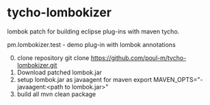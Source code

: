 # tycho-lombokizer
lombok patch for building eclipse plug-ins with maven tycho.

pm.lombokizer.test - demo plug-in with lombok annotations

0. clone repository
   git clone https://github.com/poul-m/tycho-lombokizer.git
1. Download patched lombok.jar
2. setup lombok.jar as javaagent for maven
   export MAVEN_OPTS="-javaagent:\<path to lombok.jar\>"
3. build all
   mvn clean package
